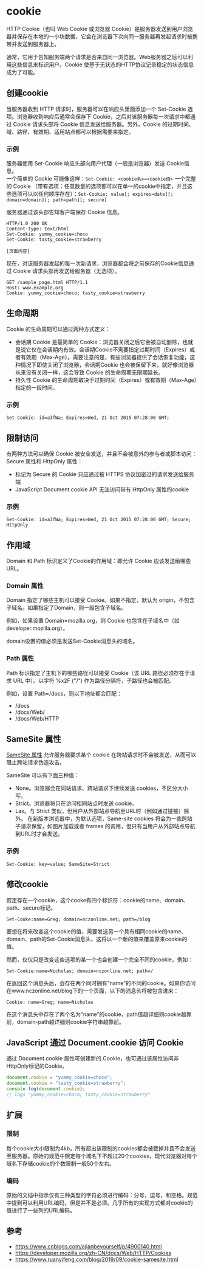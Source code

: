 # cookie
HTTP Cookie（也叫 Web Cookie 或浏览器 Cookie）是服务器发送到用户浏览器并保存在本地的一小块数据，它会在浏览器下次向同一服务器再发起请求时被携带并发送到服务器上。

通常，它用于告知服务端两个请求是否来自同一浏览器。Web服务器之后可以利用这些信息来标识用户。Cookie 使基于无状态的HTTP协议记录稳定的状态信息成为了可能。


## 创建cookie
当服务器收到 HTTP 请求时，服务器可以在响应头里面添加一个 Set-Cookie 选项。浏览器收到响应后通常会保存下 Cookie，之后对该服务器每一次请求中都通过 Cookie 请求头部将 Cookie 信息发送给服务器。另外，Cookie 的过期时间、域、路径、有效期、适用站点都可以根据需要来指定。

### 示例
服务器使用 Set-Cookie 响应头部向用户代理（一般是浏览器）发送 Cookie信息。  
一个简单的 Cookie 可能像这样：`Set-Cookie: <cookie名>=<cookie值>`
一个完整的 Cookie （带有选项：任意数量的选项都可以在单一的cookie中指定，并且这些选项可以以任何顺序存在）：`Set-Cookie: value[; expires=date][; domain=domain][; path=path][; secure]`

服务器通过该头部告知客户端保存 Cookie 信息。
```http
HTTP/1.0 200 OK
Content-type: text/html
Set-Cookie: yummy_cookie=choco
Set-Cookie: tasty_cookie=strawberry

[页面内容]
```

现在，对该服务器发起的每一次新请求，浏览器都会将之前保存的Cookie信息通过 Cookie 请求头部再发送给服务器（无选项）。
```http
GET /sample_page.html HTTP/1.1
Host: www.example.org
Cookie: yummy_cookie=choco; tasty_cookie=strawberry
```


## 生命周期
Cookie 的生命周期可以通过两种方式定义：
* 会话期 Cookie 是最简单的 Cookie：浏览器关闭之后它会被自动删除，也就是说它仅在会话期内有效。会话期Cookie不需要指定过期时间（Expires）或者有效期（Max-Age）。需要注意的是，有些浏览器提供了会话恢复功能，这种情况下即使关闭了浏览器，会话期Cookie 也会被保留下来，就好像浏览器从来没有关闭一样，这会导致 Cookie 的生命周期无限期延长。
* 持久性 Cookie 的生命周期取决于过期时间（Expires）或有效期（Max-Age）指定的一段时间。

### 示例
```
Set-Cookie: id=a3fWa; Expires=Wed, 21 Oct 2015 07:28:00 GMT;
```


## 限制访问
有两种方法可以确保 Cookie 被安全发送，并且不会被意外的参与者或脚本访问：Secure 属性和 HttpOnly 属性：
* 标记为 Secure 的 Cookie 只应通过被 HTTPS 协议加密过的请求发送给服务端
* JavaScript Document.cookie API 无法访问带有 HttpOnly 属性的cookie

### 示例
```
Set-Cookie: id=a3fWa; Expires=Wed, 21 Oct 2015 07:28:00 GMT; Secure; HttpOnly
```


## 作用域
Domain 和 Path 标识定义了Cookie的作用域：即允许 Cookie 应该发送给哪些URL。
### Domain 属性
Domain 指定了哪些主机可以接受 Cookie。如果不指定，默认为 origin，不包含子域名。如果指定了Domain，则一般包含子域名。

例如，如果设置 Domain=mozilla.org，则 Cookie 也包含在子域名中（如developer.mozilla.org）。

domain设置的值必须是发送Set-Cookie消息头的域名。
### Path 属性
Path 标识指定了主机下的哪些路径可以接受 Cookie（该 URL 路径必须存在于请求 URL 中）。以字符 %x2F ("/") 作为路径分隔符，子路径也会被匹配。

例如，设置 Path=/docs，则以下地址都会匹配：
* /docs
* /docs/Web/
* /docs/Web/HTTP


## SameSite 属性
[SameSite 属性](https://www.ruanyifeng.com/blog/2019/09/cookie-samesite.html) 允许服务器要求某个 cookie 在跨站请求时不会被发送，从而可以阻止跨站请求伪造攻击。

SameSite 可以有下面三种值：
* None。浏览器会在同站请求、跨站请求下继续发送 cookies，不区分大小写。
* Strict。浏览器将只在访问相同站点时发送 cookie。
* Lax。与 Strict 类似，但用户从外部站点导航至URL时（例如通过链接）除外。 在新版本浏览器中，为默认选项，Same-site cookies 将会为一些跨站子请求保留，如图片加载或者 frames 的调用，但只有当用户从外部站点导航到URL时才会发送。

### 示例
```
Set-Cookie: key=value; SameSite=Strict
```

## 修改cookie
假定存在一个cookie，这个cooke有四个标识符：cookie的name、domain、path、secure标记。
```
Set-Cooke:name=Greg; domain=nczonline.net; path=/blog
```

要想在将来改变这个cookie的值，需要发送另一个具有相同cookie的name、domain、path的Set-Cookie消息头，这将以一个新的值来覆盖原来cookie的值。

然而，仅仅只是改变这些选项的某一个也会创建一个完全不同的cookie，例如：
```
Set-Cookie:name=Nicholas; domain=nczonline.net; path=/
```

在返回这个消息头后，会存在两个同时拥有“name”的不同的cookie。如果你访问在www.nczonline.net/blog下的一个页面，以下的消息头将被包含进来：
```
Cookie: name=Greg; name=Nicholas
```
在这个消息头中存在了两个名为“name”的cookie，path值越详细则cookie越靠前，domain-path越详细则cookie字符串越靠前。

## JavaScript 通过 Document.cookie 访问 Cookie
通过 Document.cookie 属性可创建新的 Cookie，也可通过该属性访问非HttpOnly标记的Cookie。
```js
document.cookie = "yummy_cookie=choco";
document.cookie = "tasty_cookie=strawberry";
console.log(document.cookie);
// logs "yummy_cookie=choco; tasty_cookie=strawberry"
```

## 扩展
### 限制
每个cookie大小限制为4kb，所有超出该限制的cookies都会被截掉并且不会发送至服务器。原始的规范中限定每个域名下不超过20个cookies，现代浏览器对每个域名下存储cookie的个数限制一般50个左右。

### 编码
原始的文档中指示仅有三种类型的字符必须进行编码：分号，逗号，和空格。规范中提到可以利用URL编码，但是并不是必须。几乎所有的实现方式都对cookie的值进行了一些列的URL编码。




## 参考
* https://www.cnblogs.com/ajianbeyourself/p/4900140.html
* https://developer.mozilla.org/zh-CN/docs/Web/HTTP/Cookies
* https://www.ruanyifeng.com/blog/2019/09/cookie-samesite.html